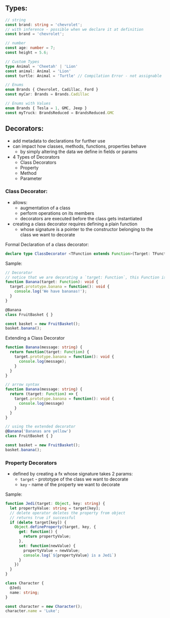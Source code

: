 ## Types:

```ts
// string
const brand: string = 'chevrolet';
// with inference - possible when we declare it at definition
const brand = 'chevrolet';

// number
const age: number = 7;
const height = 5.6;

// Custom Types
type Animal = 'Cheetah' | 'Lion'
const animal: Animal = 'Lion'
const turtle: Animal = 'Turtle' // Compilation Error - not assignable

// Enums
enum Brands { Chevrolet, Cadillac, Ford }
const myCar: Brands = Brands.Cadillac

// Enums with Values
enum Brands { Tesla = 1, GMC, Jeep }
const myTruck: BrandsReduced = BrandsReduced.GMC
```

## Decorators:
  - add metadata to declarations for further use
  - can impact how classes, methods, functions, properties behave
    - by simply altering the data we define in fields or params
  - 4 Types of Decorators
    - Class Decorators
    - Property
    - Method
    - Parameter

### Class Decorator:
  - allows:
    - augmentation of a class
    - perform operations on its members
    - decorators are executed before the class gets instantiated
  - creating a class decorator requires defining a plain function
    - whose signature is a pointer to the constructor belonging to the class we want to decorate

Formal Declaration of a class decorator:
```ts
declare type ClassDecorator <TFunction extends Function>(Target: TFunction) => TFunction | void
```

Sample:
```ts
// Decorator
// notice that we are decorating a `target: Function`, this Function is that will be decorated is the Constructor
function Banana(target: Function): void {
  target.prototype.banana = function(): void {
    console.log('We have bananas!');
  }
}

@Banana
class FruitBasket { }

const basket = new FruitBasket();
basket.banana();
```

Extending a Class Decorator
```ts
function Banana(message: string) {
  return function(target: Function) {
    target.prototype.banana = function(): void {
      console.log(message);
    }
  }
}

// arrow syntax
function Banana(message: string) {
  return (target: Function) => {
    target.prototype.banana = function(): void {
      console.log(message)
    }
  }
}

// using the extended decorator
@Banana('Bananas are yellow')
class FruitBasket { }

const basket = new FruitBasket();
basket.banana();
```

### Property Decorators
  - defined by creating a fx whose signature takes 2 params:
    - `target` - prototype of the class we want to decorate
    - `key` - name of the property we want to decorate

Sample:
```ts
function Jedi(target: Object, key: string) {
  let propertyValue: string = target[key];
  // delete operator deletes the property from object
  // returns true if successful
  if (delete target[key]) {
    Object.defineProperty(target, key, {
      get: function() {
        return propertyValue;
      },
      set: function(newValue) {
        propertyValue = newValue;
        console.log(`${propertyValue} is a Jedi`)
      }
    })
  }
}

class Character {
  @Jedi
  name: string;
}

const character = new Character();
character.name = 'Luke';
```